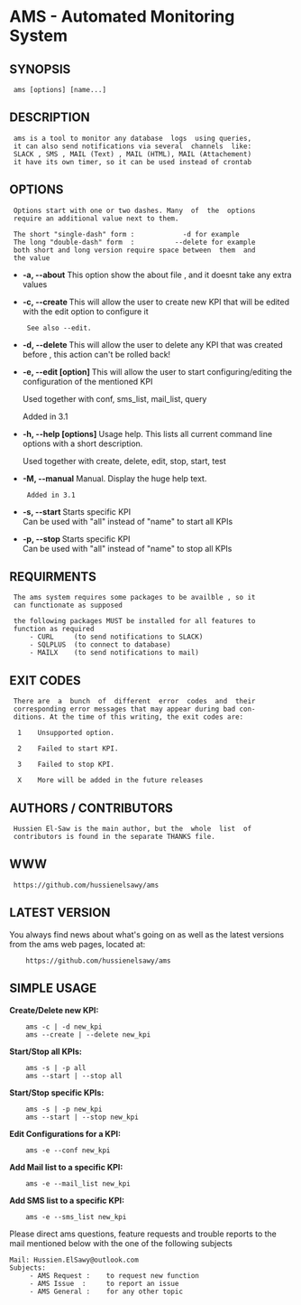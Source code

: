 # AMS - Automated Monitoring System

## SYNOPSIS

     ams [options] [name...]

## DESCRIPTION

     ams is a tool to monitor any database  logs  using queries,
     it can also send notifications via several  channels  like:
     SLACK , SMS , MAIL (Text) , MAIL (HTML), MAIL (Attachement)
     it have its own timer, so it can be used instead of crontab
     
## OPTIONS
     Options start with one or two dashes. Many  of  the  options
     require an additional value next to them.

     The short "single-dash" form :     	   -d for example
     The long "double-dash" form  :          --delete for example
     both short and long version require space between  them  and
     the value

   * **-a, --about**
          This  option  show the about file ,  and it doesnt take 
	  any extra values
		  
   * **-c, --create <name>**
          This will allow the user to create new KPI that will be
	  edited with the edit option to configure it 
		  
          See also --edit.
		  
   *  **-d, --delete <name>**
          This will  allow  the user  to delete  any KPI that was
	  created before , this action can't be rolled back! 
		  		  
   *  **-e, --edit [option] <name>**
	  This will allow the user to start configuring/editing the
	  configuration of the mentioned KPI
		  
	  Used together with conf, sms_list, mail_list, query

	  Added in 3.1

   * **-h, --help [options]**
          Usage help. This lists all current command line options
          with a short description.
		  
	  Used together with create, delete, edit, stop, start, test
		  
   * **-M, --manual**
          Manual. Display the huge help text.

          Added in 3.1

   * **-s, --start <name>**
          Starts specific KPI 	
	  Can be used with "all" instead of "name" to start all KPIs
					
		  
   * **-p, --stop <name>**
          Starts specific KPI	
  	  Can be used with "all" instead of "name" to stop all KPIs


## REQUIRMENTS
     The ams system requires some packages to be availble , so it
     can functionate as supposed
	 
     the following packages MUST be installed for all features to
     function as required
	  	 - CURL		(to send notifications to SLACK)
	 	 - SQLPLUS	(to connect to database)
		 - MAILX	(to send notifications to mail)


## EXIT CODES
     There are  a  bunch  of  different  error  codes  and  their
     corresponding error messages that may appear during bad con-
     ditions. At the time of this writing, the exit codes are:

      1    Unsupported option.

      2    Failed to start KPI.

      3    Failed to stop KPI.
	 
      X    More will be added in the future releases


## AUTHORS / CONTRIBUTORS
     Hussien El-Saw is the main author, but the  whole  list  of
     contributors is found in the separate THANKS file.

## WWW
     https://github.com/hussienelsawy/ams


## LATEST VERSION

  You always find news about what's going on as well as the latest versions
  from the ams web pages, located at:

        https://github.com/hussienelsawy/ams

## SIMPLE USAGE

  **Create/Delete new KPI:**

        ams -c | -d new_kpi
		ams --create | --delete new_kpi

  **Start/Stop all KPIs:**

        ams -s | -p all
		ams --start | --stop all
		
  **Start/Stop specific KPIs:**

        ams -s | -p new_kpi
		ams --start | --stop new_kpi
 
  **Edit Configurations for a KPI:**
		
		ams -e --conf new_kpi

  **Add Mail list to a specific KPI:**
  
		ams -e --mail_list new_kpi

  **Add SMS list to a specific KPI:**
  
		ams -e --sms_list new_kpi
		


  Please direct ams questions, feature requests and trouble reports to the mail
  mentioned below with the one of the following subjects
  
	Mail: Hussien.ElSawy@outlook.com
	Subjects:
		 - AMS Request : 	to request new function
		 - AMS Issue  : 	to report an issue
		 - AMS General : 	for any other topic